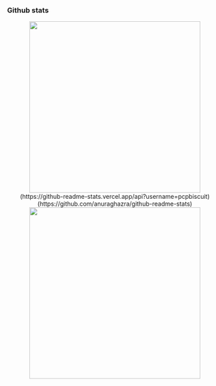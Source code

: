 ### Github stats

<p align="center">
  <img src="https://github-readme-stats.vercel.app/api?username=pcpbiscuit&show_icons=true&theme=onedark" width="400">
  (https://github-readme-stats.vercel.app/api?username=pcpbiscuit)(https://github.com/anuraghazra/github-readme-stats)
  <img src="https://github-readme-streak-stats.herokuapp.com?user=pcpbiscuit&theme=onedark" width="400">
</p>
